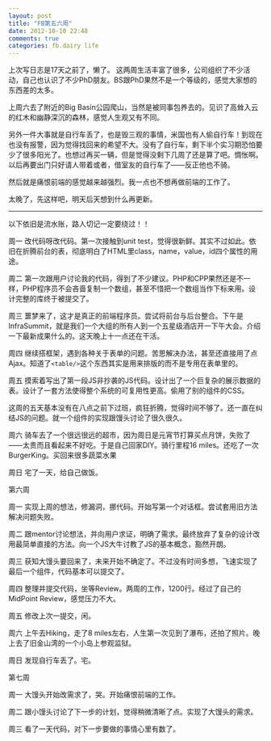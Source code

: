 ```yaml
---
layout: post
title: "FB第五六周"
date: 2012-10-10 22:48
comments: true
categories: fb.dairy life
---
```


上次写日志是17天之前了，懒了。
这两周生活丰富了很多，公司组织了不少活动，自己也认识了不少PhD朋友。BS跟PhD果然不是一个等级的，感觉大家想的东西差的太多。

上周六去了附近的Big Basin公园爬山，当然是被同事包养去的。见识了高耸入云的红木和幽静深沉的森林，感觉人生观又有不同。

另外一件大事就是自行车丢了，也是毁三观的事情，米国也有人偷自行车！到现在也没有报警，因为觉得找回来的希望不大。没有了自行车，剩下半个实习期恐怕要少了很多阳光了。也想过再买一辆，但是觉得没剩下几周了还是算了吧。惆怅啊。以后再要出门只好请人带着或者，借室友的自行车了——反正他也不骑。

然后就是痛恨前端的感觉越来越强烈。我一点也不想再做前端的工作了。

太晚了，先这样吧，明天后天想到什么再更新。

-------

以下依旧是流水账，路人切记一定要绕过！！
<!-- more -->

周一 改代码呀改代码。第一次接触到unit test，觉得很新鲜。其实不过如此。依旧在折腾前台的表，彻底明白了HTML里class，name，value，id四个属性的用途。

周二 第一次跟用户讨论我的代码，得到了不少建议。PHP和CPP果然还是不一样，PHP程序员不会吝啬复制一个数组，甚至不惜把一个数组当作下标来用。设计完整的库终于被提交了。

周三 噩梦来了，这才是真正的前端程序员。尝试将前台与后台整合。下午是InfraSummit，就是我们一个大组的所有人到一个五星级酒店开一下午大会。介绍一下最新成果什么的。这天晚上十一点还在干活。

周四 继续搭框架，遇到各种关于表单的问题。苦思解决办法，甚至还直接用了点Ajax。知道了```<table/>```这个东西其实是用来排版的而不是专用在表单里的。

周五 摸索着写出了第一段JS非抄袭的JS代码。设计出了一个巨复杂的展示数据的表。设计了一套方法使得整个系统的可复用性更高。偷用了别的组件的CSS。

这周的五天基本没有在八点之前下过班，疯狂折腾，觉得时间不够了。还一直在纠结JS的问题。就一个组件的实现跟馒头讨论了很久很久。

周六 骑车去了一个很远很远的超市，因为周日是元宵节打算买点月饼，失败了——太贵而且看起来不好吃。于是自己回家DIY。骑行里程16 miles。还吃了一次BurgerKing。买回来很多蔬菜水果

周日 宅了一天，给自己做饭。

第六周

周一 实现上周的想法，修漏洞，挪代码。开始写第一个对话框。尝试套用旧方法解决问题失败。

周二 跟mentor讨论想法，并向用户求证，明确了需求。最终放弃了复杂的设计改用最简单直接的方法。向一个JS大牛讨教了JS的基本概念，豁然开朗。

周三 获知大馒头要回来了，未来开始不确定了。不过没有时间多想，飞速实现了最后一个组件，代码基本可以提交了。

周四 整理并提交代码，坐等Review。两周的工作，1200行。经过了自己的MidPoint Review，感觉压力不大。

周五 修改上次一提交，闲。

周六 上午去Hiking，走了8 miles左右，人生第一次见到了瀑布，还拍了照片。晚上去了旧金山湾的一个小岛上参观监狱。

周日 发现自行车丢了。宅。

第七周

周一 大馒头开始改需求了，哭。开始痛恨前端的工作。

周二 跟小馒头讨论了下一步的计划，觉得稍微清晰了点。实现了大馒头的需求。

周三 看了一天代码，对下一步要做的事情心里有数了。
